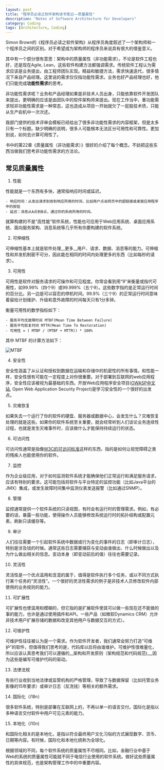```yaml
---
layout: post
title: "程序员必读之软件架构读书笔记——质量属性"
description: "Notes of Software Architecture for Developers"
category: Coding
tags: [Architecture, Coding]
---
```


Simon Brown的《程序员必读之软件架构》从程序员角度叙述了一个架构师和一个程序员之间的区别。对于希望成为架构师的程序员来说具有很大的借鉴意义。

其中有一个部分很有意思：架构中的质量属性（非功能需求）。不论是软件工程也好，还是现在Agile, Lean，这些软件构建方法都强调需求。传统软件工程认为需求应该是业务提出，由工程师团队实现。精益和敏捷方法，需求快速迭代，很多情况下来自产品经理。这里说的需求仅仅指功能性需求。业务也好产品经理也好，他们只能完成**功能性需求**的思考。

非功能性需求呢？业务和产品经理如果是非技术人员出身，只能依靠软件开发团队来提出，更明确的应该是由团队中的软件架构师来提出。现在工作当中，重功能需求轻非功能性需求是一种常态，这也造成从项目一开始就欠了一屁股技术债，只能从生产宕机中一次次还。

我部门提供的技术评审会模板已经给出了很多非功能性需求的内容框架，但是太多只有一个标题。缺少明确的说明，很多人可能根本无法区分可用性和可靠性。更加别说，如何去计算可用性了。

书中的第22章《质量属性（非功能需求）》很好的介绍了每个概念。不妨把这些东西当做我们思考非功能性需求的方法论。

## 常见质量属性

1. 性能

性能就是一个东西有多快，通常指响应时间或延迟。

    - 响应时间：从发出请求到收到响应所用的时间，比如用户点击网页中的超链接或桌面应用程序中的按钮
    - 延迟：消息从A点到B点，通过你的系统所用的时间。

就算构建的不是“高性能”软件系统，性能也可应用于Web应用系统、桌面应用系统、面向服务架构、消息系统等几乎所有你要构建的软件系统。

2. 可伸缩性

可伸缩性基本上就是软件处理__更多__用户、请求、数据、消息等的能力。可伸缩性和并发机制密不可分，因此能在相同的时间内处理更多的东西（比如每秒的请求）。

3. 可用性

可用性是软件对服务请求的可操作和可见程度。你常会看到用“9”来衡量或指代可用性，如99.99%（四个9）或99.999%（五个9）。这些数字指的是正常运行时间的百分比。另一边是可以容忍的停机时间。99.9%（三个9）的正常运行时间意味着留给计划维护、升级和意外故障的时间每天只有1分多钟。

衡量可用性的数学指标如下：

    - 服务平均无故障时间 MTBF(Mean Time Between Failure)
    - 服务平均恢复时间 MTTR(Mean Time To Restoration)
    - 可用性 = ( MTBF / (MTBF + MTTR)) * 100%

其中 MTBF 的计算方法如下：

![MTBF][mtbf]

4. 安全性

安全性涵盖了从认证和授权到数据在运输和存储中的机密性的所有事情。和性能一样，安全性很有可能在一定程度上对你很重要。对于部署到互联网的web应用程序，安全性应该被视为最基础的东西。开放Web应用程序安全项目([OWASP中文站](http://www.owasp.org.cn), Open Web Application Security Project)是学习安全性的一个很好的出发点。

5. 灾难恢复

如果失去一个运行了你的软件的硬盘、服务器或数据中心，会发生什么？灾难恢复处理的就是这些。如果你的软件系统至关重要，就会经常听到人们谈论业务连续性过程，也就是发生灾难事件时，应该做什么才能保持持续运行的状态。

6. 可访问性

可访问性通常是指像[W3C的可访问标准](http://www.w3.org/standards/webdesign/accessibility)这样的东西，指的是如何让视觉障碍之类的残疾人也能使用你的软件。

7. 监控

作为企业级应用，对于如何监测软件系统才能确保他们正常运行和满足服务请求，应该有特别的要求。这可能包括将软件与平台特定的监控功能（比如Java平台的JMX）集成，或发生故障时间集中监测仪表发送报警（比如通过SNMP）。

8. 管理

监控通常提供一个软件系统的只读视图，有时会有运行时的管理需求。例如，有必要的话，暴露一些功能，使得操作人员能够修改系统运行时的拓扑结构或配置元素，刷新只读缓存等。

9. 审计

人们往往需要一个引起软件系统中数据或行为变化的事件的日志（即审计日志），特别是涉及钱的时候。通常这些日志需要捕获与变动由谁做出、什么时候做出以及为什么做出相关的信息。变动本身（即变动前后的值）往往也需要记录。

10. 灵活性

灵活性是一个优点滥用和含混的属于，值得是软件执行多个任务，或以不同方式执行某个任务的“灵活性”。一个很好的灵活性需求的例子是非技术人员修改软件内部使用的业务规则的能力。

11. 可扩展性

可扩展性也使滥用和模糊的，但它指的是扩展软件使其可以做一些现在还不能做的事的能力，也许是通过使用插件和API。一些产品（如微软Dynamics CRM）允许非技术用户扩展存储的数据和改变其他用户与数据交互的方式）。

12. 可维护性

可维护性往往被认为是一个需求。作为软件开发者，我们通常会努力打造“可维护”的软件，但值得我们思考的是，代码库以后将由谁维护。可维护性很难量化，所以应该认真思考我们可以遵循的__架构和开发原则（架构规范和代码规范)__,因为这些是编写可维护代码的驱动。

13. 法律法规

有些行业收到当地法律或监管机构的严格管理，导致了与数据保留（比如托管业务影像的15年要求）或审计日志（反洗钱）等相关的额外需求。

14. 国际化（i18n）

很多软件系统，特别是部署在互联网上的，不再以单一的语言交付。国际化是指以多种语言交付软件中用户可见元素的能力。

15. 本地化（i10n)

和国际化相关的是本地化，是指以符合最终用户文化习俗的方式展现数字、货币、日期等内容。有时候，国际化和本地化统称为全球化。

根据领域的不同，每个软件系统的质量属性不尽相同。比如，金融行业中基于Web的系统的质量属性可能就不同于电信行业使用的软件系统。做好这些质量属性的具体规范，也是架构管理工作中的中重要内容。


[mtbf]: {{site_url}}/assets/img/mtbf.png  "平均故障恢复时间公式"

